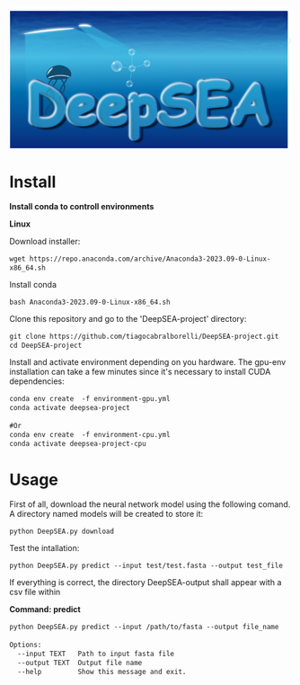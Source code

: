 ![DeepSEA](images/LOGO.png)

# Install
**Install conda to controll environments**

**Linux**

Download installer:
```
wget https://repo.anaconda.com/archive/Anaconda3-2023.09-0-Linux-x86_64.sh
```
Install conda
```
bash Anaconda3-2023.09-0-Linux-x86_64.sh
```
Clone this repository and go to the 'DeepSEA-project' directory:
```
git clone https://github.com/tiagocabralborelli/DeepSEA-project.git
cd DeepSEA-project
```
Install and activate environment depending on you hardware. The gpu-env installation can take a few minutes since it's necessary to install CUDA dependencies:
```
conda env create  -f environment-gpu.yml 
conda activate deepsea-project

#Or
conda env create  -f environment-cpu.yml
conda activate deepsea-project-cpu
```

# Usage
First of all, download the neural network model using the following comand. A directory named models will be created to store it:
```
python DeepSEA.py download
```
Test the intallation:
```
python DeepSEA.py predict --input test/test.fasta --output test_file
```
If everything is correct, the directory DeepSEA-output shall appear with a csv file within

**Command: predict**
```
python DeepSEA.py predict --input /path/to/fasta --output file_name

Options:
  --input TEXT   Path to input fasta file
  --output TEXT  Output file name
  --help         Show this message and exit.
```